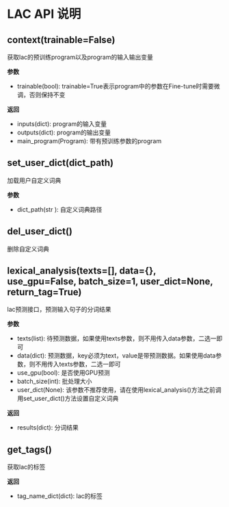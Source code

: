 # LAC API 说明

## context(trainable=False)

获取lac的预训练program以及program的输入输出变量

**参数**

* trainable(bool): trainable=True表示program中的参数在Fine-tune时需要微调，否则保持不变

**返回**

* inputs(dict): program的输入变量
* outputs(dict): program的输出变量
* main_program(Program): 带有预训练参数的program

## set_user_dict(dict_path)

加载用户自定义词典

**参数**

* dict_path(str ): 自定义词典路径

## del_user_dict()

删除自定义词典

## lexical_analysis(texts=[], data={}, use_gpu=False, batch_size=1, user_dict=None, return_tag=True)

lac预测接口，预测输入句子的分词结果

**参数**

* texts(list): 待预测数据，如果使用texts参数，则不用传入data参数，二选一即可
* data(dict): 预测数据，key必须为text，value是带预测数据。如果使用data参数，则不用传入texts参数，二选一即可
* use_gpu(bool): 是否使用GPU预测
* batch_size(int): 批处理大小
* user_dict(None): 该参数不推荐使用，请在使用lexical_analysis()方法之前调用set_user_dict()方法设置自定义词典

**返回**

* results(dict): 分词结果

## get_tags()

获取lac的标签

**返回**

* tag_name_dict(dict): lac的标签
